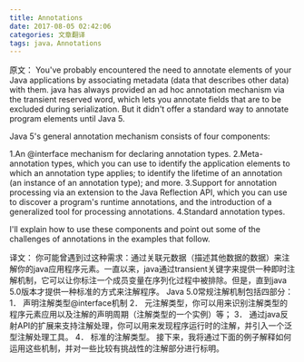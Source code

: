 ```yaml
---
title: Annotations
date: 2017-08-05 02:42:06
categories: 文章翻译
tags: java，Annotations
---
```

原文：
You\'ve probably encountered the need to annotate elements of your Java applications by associating metadata (data that describes other data) with them. java has always provided an ad hoc annotation mechanism via the transient reserved word, which lets you annotate fields that are to be excluded during serialization. But it didn\'t offer a standard way to annotate program elements until Java 5.

Java 5\'s general annotation mechanism consists of four components:

1.An @interface mechanism for declaring annotation types.
2.Meta-annotation types, which you can use to identify the application elements to which an annotation type applies; to identify the lifetime of an annotation (an instance of an annotation type); and more.
3.Support for annotation processing via an extension to the Java Reflection API, which you can use to discover a program\'s runtime annotations, and the introduction of a generalized tool for processing annotations.
4.Standard annotation types.

I\'ll explain how to use these components and point out some of the challenges of annotations in the examples that follow.

译文：
你可能曾遇到过这种需求：通过关联元数据（描述其他数据的数据）来注解你的java应用程序元素。一直以来，java通过transient关键字来提供一种即时注解机制，它可以让你标注一个成员变量在序列化过程中被排除。但是，直到java 5.0版本才提供一种标准的方式来注解程序。
Java 5.0常规注解机制包括四部分：
1． 声明注解类型@interface机制
2． 元注解类型，你可以用来识别注解类型的程序元素应用以及注解的声明周期（注解类型的一个实例）等；
3． 通过java反射API的扩展来支持注解处理，你可以用来发现程序运行时的注解，并引入一个泛型注解处理工具。
4． 标准的注解类型。
接下来，我将通过下面的例子解释如何运用这些机制，并对一些比较有挑战性的注解部分进行标明。
